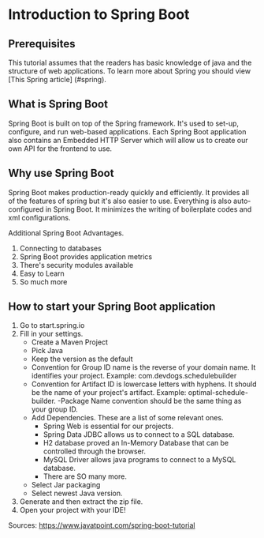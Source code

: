 # Introduction to Spring Boot


## Prerequisites 

This tutorial assumes that the readers has basic knowledge of java and the 
structure of web applications. To learn more about Spring you should view 
[This Spring article] (#spring). 

## What is Spring Boot
Spring Boot is built on top of the Spring framework. It's used to set-up, 
configure, and run web-based applications. Each Spring Boot application 
also contains an Embedded HTTP Server which will allow us to create our
 own API for the frontend to use.  

## Why use Spring Boot
Spring Boot makes production-ready quickly and efficiently. It provides 
all of the features of spring but it's also easier to use. Everything 
is also auto-configured in Spring Boot. It minimizes the writing of 
boilerplate codes and xml configurations.

Additional Spring Boot Advantages. 
1. Connecting to databases
2. Spring Boot provides application metrics
3. There's security modules available 
4. Easy to Learn
5. So much more



## How to start your Spring Boot application
1. Go to start.spring.io
2. Fill in your settings.
    - Create a Maven Project
    - Pick Java
    - Keep the version as the default
    - Convention for Group ID name is the reverse of your domain name.
     It identifies your project. Example: com.devdogs.schedulebuilder
    - Convention for Artifact ID is lowercase letters with hyphens. 
    It should be the name of your project's artifact. Example: 
    optimal-schedule-builder.
    -Package Name convention should be the same thing as your 
    group ID. 
    - Add Dependencies. These are a list of some relevant ones.  
        - Spring Web is essential for our projects.
        - Spring Data JDBC allows us to connect to a SQL database.
        - H2 database proved an In-Memory Database that can be 
        controlled through the browser.
        - MySQL Driver allows java programs to connect to a MySQL database. 
        - There are SO many more. 
    - Select Jar packaging
    - Select newest Java version.
3. Generate and then extract the zip file.
4. Open your project with your IDE!







Sources: 
https://www.javatpoint.com/spring-boot-tutorial